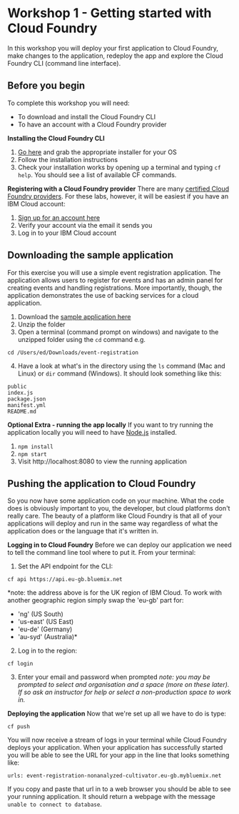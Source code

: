 # Workshop 1 - Getting started with Cloud Foundry

In this workshop you will deploy your first application to Cloud Foundry, make changes to the application, redeploy the app and explore the Cloud Foundry CLI (command line interface).

## Before you begin

To complete this workshop you will need:
- To download and install the Cloud Foundry CLI
- To have an account with a Cloud Foundry provider

**Installing the Cloud Foundry CLI**
1. [Go here](https://github.com/cloudfoundry/cli/releases) and grab the appropriate installer for your OS
2. Follow the installation instructions
3. Check your installation works by opening up a terminal and typing `cf help`. You should see a list of available CF commands.

**Registering with a Cloud Foundry provider**
There are many [certified Cloud Foundry providers](https://www.cloudfoundry.org/certified-platforms/). For these labs, however, it will be easiest if you have an IBM Cloud account:
1. [Sign up for an account here](https://ibm.biz/BdZRBh)
2. Verify your account via the email it sends you
3. Log in to your IBM Cloud account

## Downloading the sample application

For this exercise you will use a simple event registration application. The application allows users to register for events and has an admin panel for creating events and handling registrations. More importantly, though, the application demonstrates the use of backing services for a cloud application.

1. Download the [sample application here](https://github.com/edshee/CNDWorkshops/blob/master/part1/event-registration-app.zip?raw=true)
2. Unzip the folder
3. Open a terminal (command prompt on windows) and navigate to the unzipped folder using the `cd` command e.g.
```
cd /Users/ed/Downloads/event-registration
```
4. Have a look at what's in the directory using the `ls` command (Mac and Linux) or `dir` command (Windows). It should look something like this:
```
public
index.js
package.json
manifest.yml
README.md
```

**Optional Extra - running the app locally**
If you want to try running the application locally you will need to have [Node.js](https://nodejs.org/en/) installed.
1. `npm install`
2. `npm start`
3. Visit http://localhost:8080 to view the running application

## Pushing the application to Cloud Foundry

So you now have some application code on your machine. What the code does is obviously important to you, the developer, but cloud platforms don't really care. The beauty of a platform like Cloud Foundry is that all of your applications will deploy and run in the same way regardless of what the application does or the language that it's written in.

**Logging in to Cloud Foundry**
Before we can deploy our application we need to tell the command line tool where to put it. From your terminal:
1. Set the API endpoint for the CLI:
```
cf api https://api.eu-gb.bluemix.net
```
*note: the address above is for the UK region of IBM Cloud. To work with another geographic region simply swap the 'eu-gb' part for:
- 'ng' (US South)
- 'us-east' (US East)
- 'eu-de' (Germany)
- 'au-syd' (Australia)*
2. Log in to the region:
```
cf login
```
3. Enter your email and password when prompted
*note: you may be prompted to select and organisation and a space (more on these later). If so ask an instructor for help or select a non-production space to work in.*

**Deploying the application**
Now that we're set up all we have to do is type:
```
cf push
```
You will now receive a stream of logs in your terminal while Cloud Foundry deploys your application.
When your application has successfully started you will be able to see the URL for your app in the line that looks something like:
```
urls: event-registration-nonanalyzed-cultivator.eu-gb.mybluemix.net
```
If you copy and paste that url in to a web browser you should be able to see your running application. It should return a webpage with the message `unable to connect to database`.



